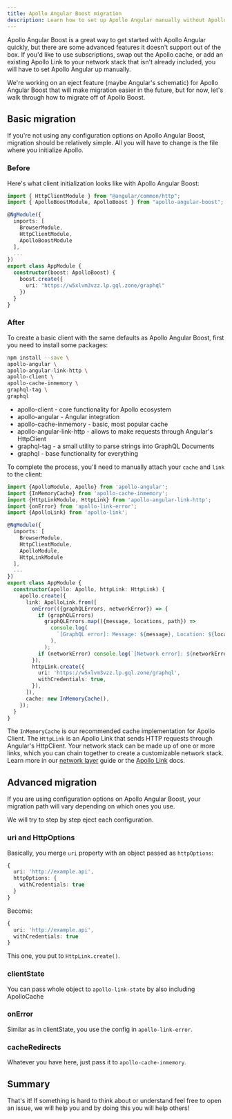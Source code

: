 ```yaml
---
title: Apollo Angular Boost migration
description: Learn how to set up Apollo Angular manually without Apollo Angular Boost
---
```


Apollo Angular Boost is a great way to get started with Apollo Angular quickly, but there are some advanced features it doesn't support out of the box. If you'd like to use subscriptions, swap out the Apollo cache, or add an existing Apollo Link to your network stack that isn't already included, you will have to set Apollo Angular up manually.

We're working on an eject feature (maybe Angular's schematic) for Apollo Angular Boost that will make migration easier in the future, but for now, let's walk through how to migrate off of Apollo Boost.

<h2 id="basic-migration">Basic migration</h2>

If you're not using any configuration options on Apollo Angular Boost, migration should be relatively simple. All you will have to change is the file where you initialize Apollo.

<h3 id="before">Before</h3>

Here's what client initialization looks like with Apollo Angular Boost:

```ts
import { HttpClientModule } from "@angular/common/http";
import { ApolloBoostModule, ApolloBoost } from "apollo-angular-boost";

@NgModule({
  imports: [
    BrowserModule,
    HttpClientModule,
    ApolloBoostModule
  ],
  ...
})
export class AppModule {
  constructor(boost: ApolloBoost) {
    boost.create({
      uri: "https://w5xlvm3vzz.lp.gql.zone/graphql"
    })
  }
}
```

<h3 id="after">After</h3>

To create a basic client with the same defaults as Apollo Angular Boost, first you need to install some packages:

```bash
npm install --save \
apollo-angular \
apollo-angular-link-http \
apollo-client \
apollo-cache-inmemory \
graphql-tag \
graphql
```

- apollo-client - core functionality for Apollo ecosystem
- apollo-angular - Angular integration
- apollo-cache-inmemory - basic, most popular cache
- apollo-angular-link-http - allows to make requests through Angular's HttpClient
- graphql-tag - a small utility to parse strings into GraphQL Documents
- graphql - base functionality for everything

To complete the process, you'll need to manually attach your `cache` and `link` to the client:

```ts
import {ApolloModule, Apollo} from 'apollo-angular';
import {InMemoryCache} from 'apollo-cache-inmemory';
import {HttpLinkModule, HttpLink} from 'apollo-angular-link-http';
import {onError} from 'apollo-link-error';
import {ApolloLink} from 'apollo-link';

@NgModule({
  imports: [
    BrowserModule,
    HttpClientModule,
    ApolloModule,
    HttpLinkModule
  ],
  ...
})
export class AppModule {
  constructor(apollo: Apollo, httpLink: HttpLink) {
    apollo.create({
      link: ApolloLink.from([
        onError(({graphQLErrors, networkError}) => {
          if (graphQLErrors)
            graphQLErrors.map(({message, locations, path}) =>
              console.log(
                `[GraphQL error]: Message: ${message}, Location: ${locations}, Path: ${path}`,
              ),
            );
          if (networkError) console.log(`[Network error]: ${networkError}`);
        }),
        httpLink.create({
          uri: 'https://w5xlvm3vzz.lp.gql.zone/graphql',
          withCredentials: true,
        }),
      ]),
      cache: new InMemoryCache(),
    });
  }
}
```

The `InMemoryCache` is our recommended cache implementation for Apollo Client. The `HttpLink` is an Apollo Link that sends HTTP requests through Angular's HttpClient. Your network stack can be made up of one or more links, which you can chain together to create a customizable network stack. Learn more in our [network layer](./network-layer.html) guide or the [Apollo Link](/docs/link.html) docs.

<h2 id="advanced-migration">Advanced migration</h2>

If you are using configuration options on Apollo Angular Boost, your migration path will vary depending on which ones you use.

We will try to step by step eject each configuration.

### uri and HttpOptions

Basically, you merge `uri` property with an object passed as `httpOptions`:

```ts
{
  uri: 'http://example.api',
  httpOptions: {
    withCredentials: true
  }
}
```

Become:

```ts
{
  uri: 'http://example.api',
  withCredentials: true
}
```

This one, you put to `HttpLink.create()`.

### clientState

You can pass whole object to `apollo-link-state` by also including ApolloCache

### onError

Similar as in clientState, you use the config in `apollo-link-error`.

### cacheRedirects

Whatever you have here, just pass it to `apollo-cache-inmemory`.

## Summary

That's it! If something is hard to think about or understand feel free to open an issue, we will help you and by doing this you will help others!
